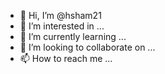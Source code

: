 - 👋 Hi, I’m @hsham21
- 👀 I’m interested in ...
- 🌱 I’m currently learning ...
- 💞️ I’m looking to collaborate on ...
- 📫 How to reach me ...

<!---
hsham21/hsham21 is a ✨ special ✨ repository because its `README.md` (this file) appears on your GitHub profile.
You can click the Preview link to take a look at your changes.
---
